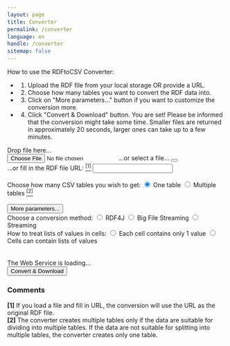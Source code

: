 ```yaml
---
layout: page
title: Converter
permalink: /converter
language: en
handle: /converter
sitemap: false
---
```

How to use the RDFtoCSV Converter:
- 1) Upload the RDF file from your local storage OR provide a URL.
- 2) Choose how many tables you want to convert the RDF data into.
- 3) Click on "More parameters..." button if you want to customize the conversion more.
- 4) Click "Convert & Download" button.
You are set! Please be informed that the conversion might take some time. Smaller files are returned in approximately 20 seconds, larger ones can take up to a few minutes.

<form id="rdfandconfiguration" action="https://rdf-to-csvw.onrender.com/rdftocsvw" method="post">
    <script src="https://ajax.googleapis.com/ajax/libs/jquery/1.11.1/jquery.min.js"></script>
    <div id="choose-file-or-url">
        <div id="drop-zone">
            Drop file here...<br>
            <div id="holderForFileInputAndBin">
                <label class="label" id="labelForFileInput" for="file">
                    <input type="file" name="file" id="file" accept=".nq, .nt, .jsonl, .jsonld, .n3, .ndjson, .ndjsonld, .owl, .rdf, .rdfs, .rj, .trig, .trigs, .trix, .ttl, .ttls" required/>
                    <span id="spanForFileInput">...or select a file...</span>
                </label>
                <button class="clear-button" id="clearButton">
                    <i class="fa-regular fa-trash-can"></i>
                </button>
            </div>
        </div>
        <div class="vertical-line"></div>
        <div class="top-and-bottom-margin" id="rdf-url-div">
            <label for="fileURL">...or fill in the RDF file URL: <a href="#comment-1"><sup class="comment-marker" data-index="1">[1]</sup></a></label>
            <input type="text" id="fileURL" name="fileURL" required> 
        </div>
    </div>   
    <br>
    <div class="top-and-bottom-margin">
        <label>Choose how many CSV tables you wish to get:</label>
            <label>
            <input type="radio" name="tables" id="basicQuery" value="basicQuery" checked="checked" >
                One table
            </label>
            <label>
            <input type="radio" name="tables" id="splitQuery" value="splitQuery">
                Multiple tables <a href="#comment-2"><sup class="comment-marker" data-index="2">[2]</sup></a>
            </label>
    </div>    
        <br>
            <button id="my-toggle-label" class="top-and-bottom-margin" onclick="toggleContent()">More parameters...</button>
        <div id="toggleContent">
            <label>Choose a conversion method:</label>
            <label>
                <input type="radio" name="choice" value="RDF4J" >
                    RDF4J
            </label>
            <label>
                <input type="radio" name="choice" value="BIGFILESTREAMING">
                    Big File Streaming
            </label>
            <label>
                <input type="radio" name="choice" value="STREAMING">
                    Streaming
            </label>
            <br>
            <label>How to treat lists of values in cells:</label>
            <label>
                <input type="radio" name="firstNormalForm" value="true" >
                    Each cell contains only 1 value
            </label>
            <label>
                <input type="radio" name="firstNormalForm" value="false">
                    Cells can contain lists of values
            </label>
            <br>
        </div>
    <br><br>
    <div id="statusIndicator">
        <img id="loadingWheel" src="loading.gif" alt="Loading" style="display: none;">
        <img id="greenArrow" src="check.jpg" alt="OK" style="display: none;">
        <span id="healthCheckStatus">The Web Service is loading...</span>
    </div>
    <input type="submit" value="Convert & Download" id="submitButton" class="top-and-bottom-margin">
</form>
<div>
    <div id="countdown" style="display: none;">30</div>
    <div id="patienceText" style="display: none;">The web service runs on free plan - please wait 60 seconds for the result. If you are not getting any file transfer until then, click on the convert button again. The response times may wary depending on the size of your RDF file. </div>
</div>
<div id="responsePlace">
<label id="previewLabel"></label>
</div>

<div id="errorMessage" style="color: red; display: none;"></div>

<div id="comments">
    <h3>Comments</h3>
    <div class="comment" id="comment-1">
        <strong>[1]</strong> If you load a file and fill in URL, the conversion will use the URL as the original RDF file.
    </div>
    <div class="comment" id="comment-2">
        <strong>[2]</strong> The converter creates multiple tables only if the data are suitable for dividing into multiple tables. If the data are not suitable for splitting into multiple tables, the converter creates only one table.
    </div>
</div>

<script type="text/javascript" src="{% if jekyll.environment == 'production' %}{{site.production.url}}{{site.production.baseurl}}{% else %}{{site.development.url}}{{site.development.baseurl}}{% endif %}/{{ 'assets/sendPost.js' | relative_url }}"></script>